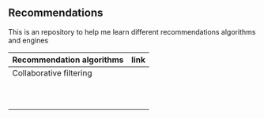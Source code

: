 ## Recommendations

This is an repository to help me learn different recommendations algorithms and engines 


| Recommendation algorithms | link |
| ------------------------- | ---- |
| Collaborative filtering   |      |
|                           |      |
|                           |      |
|                           |      |
|                           |      |
|                           |      |
|                           |      |
|                           |      |
|                           |      |
|                           |      |
|                           |      |



